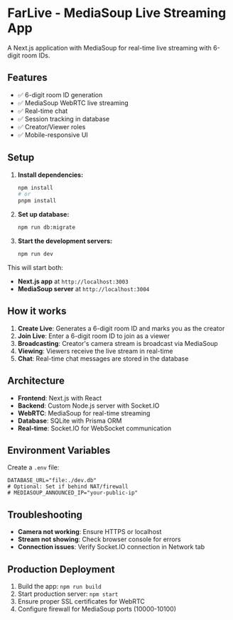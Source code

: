 # FarLive - MediaSoup Live Streaming App

A Next.js application with MediaSoup for real-time live streaming with 6-digit room IDs.

## Features

- ✅ 6-digit room ID generation
- ✅ MediaSoup WebRTC live streaming
- ✅ Real-time chat
- ✅ Session tracking in database
- ✅ Creator/Viewer roles
- ✅ Mobile-responsive UI

## Setup

1. **Install dependencies:**
   ```bash
   npm install
   # or
   pnpm install
   ```

2. **Set up database:**
   ```bash
   npm run db:migrate
   ```

3. **Start the development servers:**
   ```bash
   npm run dev
   ```

This will start both:
- **Next.js app** at `http://localhost:3003`
- **MediaSoup server** at `http://localhost:3004`

## How it works

1. **Create Live**: Generates a 6-digit room ID and marks you as the creator
2. **Join Live**: Enter a 6-digit room ID to join as a viewer
3. **Broadcasting**: Creator's camera stream is broadcast via MediaSoup
4. **Viewing**: Viewers receive the live stream in real-time
5. **Chat**: Real-time chat messages are stored in the database

## Architecture

- **Frontend**: Next.js with React
- **Backend**: Custom Node.js server with Socket.IO
- **WebRTC**: MediaSoup for real-time streaming
- **Database**: SQLite with Prisma ORM
- **Real-time**: Socket.IO for WebSocket communication

## Environment Variables

Create a `.env` file:
```
DATABASE_URL="file:./dev.db"
# Optional: Set if behind NAT/firewall
# MEDIASOUP_ANNOUNCED_IP="your-public-ip"
```

## Troubleshooting

- **Camera not working**: Ensure HTTPS or localhost
- **Stream not showing**: Check browser console for errors
- **Connection issues**: Verify Socket.IO connection in Network tab

## Production Deployment

1. Build the app: `npm run build`
2. Start production server: `npm start`
3. Ensure proper SSL certificates for WebRTC
4. Configure firewall for MediaSoup ports (10000-10100)